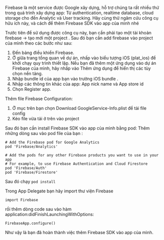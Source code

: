 Firebase là một service được Google xây dựng, hỗ trợ chúng ta rất nhiều thứ trong quá trình xây dựng app: Từ authentication, realtime database, cloud storage cho đến Analytic và User tracking.
Hãy cùng thử ngâm cứu công cụ hữu ích này, và cách để thêm Firebase SDK vào app của mình nhé 

Trước tiên để sử dụng được công cụ này, bạn cần phải tạo một tài khoản firebase -> tạo mới một project . 
Sau đó bạn cần add firebase vào project của mình theo các bước như sau: 
1. Đến bảng điều khiển Firebase. 
2. Ở giữa trang tổng quan về dự án, nhấp vào biểu tượng iOS (plat_ios) để khởi chạy quy trình thiết lập. Nếu bạn đã thêm một ứng dụng vào dự án Firebase của mình, hãy nhấp vào Thêm ứng dụng để hiển thị các tùy chọn nền tảng. 
3. Nhập bundle id của  app bạn vào trường  iOS bundle .
4. Nhập các thông tin khác của app: App nick name và App store id
5. Chọn Register app.

Thêm file Firebase Configuration:
1. Ở mục trên bạn chọn Download GoogleService-Info.plist để tải file config
2. Kéo file vừa tải ở trên vào project 

Sau đó bạn cần install Firebase SDK vào app của mình bằng pod: 
Thêm những dòng sau vào pod file của bạn :
```
# Add the Firebase pod for Google Analytics
pod 'Firebase/Analytics'

# Add the pods for any other Firebase products you want to use in your app
# For example, to use Firebase Authentication and Cloud Firestore
pod 'Firebase/Auth'
pod 'Firebase/Firestore'
```

Sau đó chạy `pod install`

Trong App Delegate bạn hãy import thư viện Firebase
```
import Firebase
```

rồi thêm dòng code sau vào hàm application:didFinishLaunchingWithOptions:
```
FirebaseApp.configure()
```

Như vậy là bạn đã hoàn thành việc thêm Firebase SDK vào app của mình.